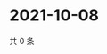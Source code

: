 # 2021-10-08

共 0 条

<!-- BEGIN WEIBO -->
<!-- 最后更新时间 Fri Oct 08 2021 05:09:34 GMT+0800 (China Standard Time) -->

<!-- END WEIBO -->
